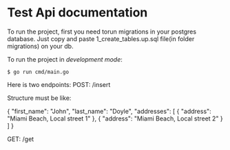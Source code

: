 # Test Api documentation

To run the project, first you need torun migrations in your postgres database. Just copy and paste 1_create_tables.up.sql file(in folder migrations) on your db.

To run the project in _development mode_:

    $ go run cmd/main.go

Here is two endpoints:
POST: /insert

Structure must be like:

{
  "first_name": "John",
  "last_name": "Doyle",
  "addresses": [
    {
      "address": "Miami Beach, Local street 1"
    },
    {
      "address": "Miami Beach, Local street 2"
    }
  ]
}

GET: /get